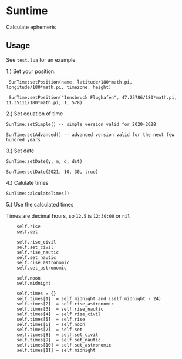 # Suntime

Calculate ephemeris

## Usage

See `test.lua` for an example

1.) Set your position:

` SunTime:setPosition(name, latitude/180*math.pi, longitude/180*math.pi, timezone, height)`

` SunTime:setPosition("Innsbruck Flughafen", 47.25786/180*math.pi, 11.35111/180*math.pi, 1, 578)`

2.) Set equation of time

`SunTime:setSimple() -- simple version valid for 2020-2028`

`SunTime:setAdvanced() -- advanced version valid for the next few hundred years`

3.) Set date

`SunTime:setDate(y, m, d, dst)`

`SunTime:setDate(2021, 10, 30, true)`

4.) Calulate times

`SunTime:calculateTimes()`

5.) Use the calculated times

Times are decimal hours, so `12.5` is `12:30:00` or `nil`

```
    self.rise
    self.set 

    self.rise_civil 
    self.set_civil 
    self.rise_nautic
    self.set_nautic 
    self.rise_astronomic 
    self.set_astronomic

    self.noon 
    self.midnight

    self.times = {}
    self.times[1]  = self.midnight and (self.midnight - 24)
    self.times[2]  = self.rise_astronomic
    self.times[3]  = self.rise_nautic
    self.times[4]  = self.rise_civil
    self.times[5]  = self.rise
    self.times[6]  = self.noon
    self.times[7]  = self.set
    self.times[8]  = self.set_civil
    self.times[9]  = self.set_nautic
    self.times[10] = self.set_astronomic
    self.times[11] = self.midnight
```
